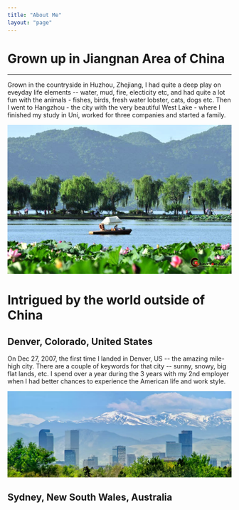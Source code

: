 ```yaml
---
title: "About Me"
layout: "page"
---
```


# Grown up in Jiangnan Area of China
---
Grown in the countryside in Huzhou, Zhejiang, I had quite a deep play on eveyday life elements -- water, mud, fire, electicity etc, and had quite a lot fun with the animals - fishes, birds, fresh water lobster, cats, dogs etc. Then I went to Hangzhou - the city with the very beautiful West Lake - where I finished my study in Uni, worked for three companies and started a family. 

![West Lake][westlake]

[westlake]: hrc_hangzhou_west_lake_lotus_and_boat.jpg "West Lake, Hangzhou"

# Intrigued by the world outside of China

## Denver, Colorado, United States
On Dec 27, 2007, the first time I landed in Denver, US -- the amazing mile-high city. There are a couple of keywords for that city -- sunny, snowy, big flat lands, etc. I spend over a year during the 3 years with my 2nd employer when I had better chances to experience the American life and work style.

![Denver Colorado][denver]

[denver]: denver-skyline-trees-snowcapped-mountains.webp "Denver, Colorado"

## Sydney, New South Wales, Australia